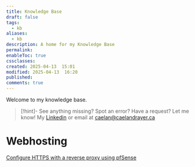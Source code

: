 ```yaml
---
title: Knowledge Base
draft: false
tags:
  - kb
aliases:
  - kb
description: A home for my Knowledge Base
permalink: 
enableToc: true
cssclasses: 
created: 2025-04-13  15:01
modified: 2025-04-13  16:20
published: 
comments: true
---
```

 
Welcome to my knowledge base. 

> [!hint]- See anything missing? Spot an error? Have a request? Let me know!
 > My [Linkedin](https://www.linkedin.com/in/caelandrayer/) or email at [caelan@caelandrayer.ca](mailto:caelan@caelandrayer.ca) 

# Webhosting
[Configure HTTPS with a reverse proxy using pfSense](web_hosting/configure-https-with-a-reverse-proxy-using-pfsense.md)
